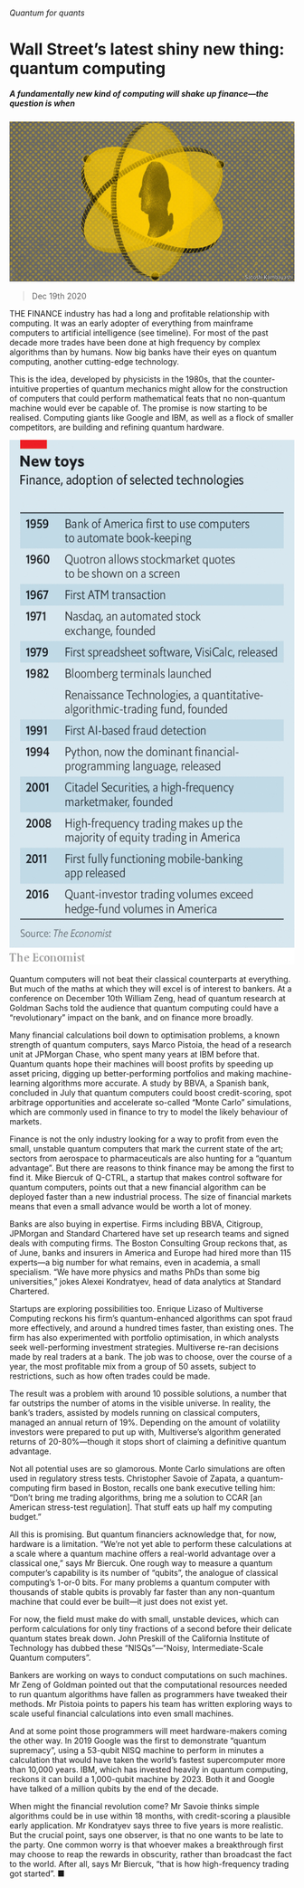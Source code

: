 ###### Quantum for quants

# Wall Street’s latest shiny new thing: quantum computing 

##### A fundamentally new kind of computing will shake up finance—the question is when 

![image](images/20201219_FND001_0.jpg) 

> Dec 19th 2020 


THE FINANCE industry has had a long and profitable relationship with computing. It was an early adopter of everything from mainframe computers to artificial intelligence (see timeline). For most of the past decade more trades have been done at high frequency by complex algorithms than by humans. Now big banks have their eyes on quantum computing, another cutting-edge technology.


This is the idea, developed by physicists in the 1980s, that the counter-intuitive properties of quantum mechanics might allow for the construction of computers that could perform mathematical feats that no non-quantum machine would ever be capable of. The promise is now starting to be realised. Computing giants like Google and IBM, as well as a flock of smaller competitors, are building and refining quantum hardware.

![image](images/20201219_FNC164.png) 



Quantum computers will not beat their classical counterparts at everything. But much of the maths at which they will excel is of interest to bankers. At a conference on December 10th William Zeng, head of quantum research at Goldman Sachs told the audience that quantum computing could have a “revolutionary” impact on the bank, and on finance more broadly.



Many financial calculations boil down to optimisation problems, a known strength of quantum computers, says Marco Pistoia, the head of a research unit at JPMorgan Chase, who spent many years at IBM before that. Quantum quants hope their machines will boost profits by speeding up asset pricing, digging up better-performing portfolios and making machine-learning algorithms more accurate. A study by BBVA, a Spanish bank, concluded in July that quantum computers could boost credit-scoring, spot arbitrage opportunities and accelerate so-called “Monte Carlo” simulations, which are commonly used in finance to try to model the likely behaviour of markets.


Finance is not the only industry looking for a way to profit from even the small, unstable quantum computers that mark the current state of the art; sectors from aerospace to pharmaceuticals are also hunting for a “quantum advantage”. But there are reasons to think finance may be among the first to find it. Mike Biercuk of Q-CTRL, a startup that makes control software for quantum computers, points out that a new financial algorithm can be deployed faster than a new industrial process. The size of financial markets means that even a small advance would be worth a lot of money.


Banks are also buying in expertise. Firms including BBVA, Citigroup, JPMorgan and Standard Chartered have set up research teams and signed deals with computing firms. The Boston Consulting Group reckons that, as of June, banks and insurers in America and Europe had hired more than 115 experts—a big number for what remains, even in academia, a small specialism. “We have more physics and maths PhDs than some big universities,” jokes Alexei Kondratyev, head of data analytics at Standard Chartered.


Startups are exploring possibilities too. Enrique Lizaso of Multiverse Computing reckons his firm’s quantum-enhanced algorithms can spot fraud more effectively, and around a hundred times faster, than existing ones. The firm has also experimented with portfolio optimisation, in which analysts seek well-performing investment strategies. Multiverse re-ran decisions made by real traders at a bank. The job was to choose, over the course of a year, the most profitable mix from a group of 50 assets, subject to restrictions, such as how often trades could be made.


The result was a problem with around 10 possible solutions, a number that far outstrips the number of atoms in the visible universe. In reality, the bank’s traders, assisted by models running on classical computers, managed an annual return of 19%. Depending on the amount of volatility investors were prepared to put up with, Multiverse’s algorithm generated returns of 20-80%—though it stops short of claiming a definitive quantum advantage.


Not all potential uses are so glamorous. Monte Carlo simulations are often used in regulatory stress tests. Christopher Savoie of Zapata, a quantum-computing firm based in Boston, recalls one bank executive telling him: “Don’t bring me trading algorithms, bring me a solution to CCAR [an American stress-test regulation]. That stuff eats up half my computing budget.”


All this is promising. But quantum financiers acknowledge that, for now, hardware is a limitation. “We’re not yet able to perform these calculations at a scale where a quantum machine offers a real-world advantage over a classical one,” says Mr Biercuk. One rough way to measure a quantum computer’s capability is its number of “qubits”, the analogue of classical computing’s 1-or-0 bits. For many problems a quantum computer with thousands of stable qubits is provably far faster than any non-quantum machine that could ever be built—it just does not exist yet.


For now, the field must make do with small, unstable devices, which can perform calculations for only tiny fractions of a second before their delicate quantum states break down. John Preskill of the California Institute of Technology has dubbed these “NISQs”—“Noisy, Intermediate-Scale Quantum computers”.


Bankers are working on ways to conduct computations on such machines. Mr Zeng of Goldman pointed out that the computational resources needed to run quantum algorithms have fallen as programmers have tweaked their methods. Mr Pistoia points to papers his team has written exploring ways to scale useful financial calculations into even small machines.


And at some point those programmers will meet hardware-makers coming the other way. In 2019 Google was the first to demonstrate “quantum supremacy”, using a 53-qubit NISQ machine to perform in minutes a calculation that would have taken the world’s fastest supercomputer more than 10,000 years. IBM, which has invested heavily in quantum computing, reckons it can build a 1,000-qubit machine by 2023. Both it and Google have talked of a million qubits by the end of the decade.


When might the financial revolution come? Mr Savoie thinks simple algorithms could be in use within 18 months, with credit-scoring a plausible early application. Mr Kondratyev says three to five years is more realistic. But the crucial point, says one observer, is that no one wants to be late to the party. One common worry is that whoever makes a breakthrough first may choose to reap the rewards in obscurity, rather than broadcast the fact to the world. After all, says Mr Biercuk, “that is how high-frequency trading got started”. ■

